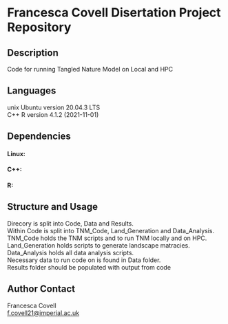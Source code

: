 # Francesca Covell Disertation Project Repository

## Description
Code for running Tangled Nature Model on Local and HPC

## Languages
unix Ubuntu version 20.04.3 LTS\
C++ 
R version 4.1.2 (2021-11-01)
 
## Dependencies
#### Linux:


#### C++:

#### R:



## Structure and Usage
Direcory is split into Code, Data and Results.\
Within Code is split into TNM_Code, Land_Generation and Data_Analysis.\
TNM_Code holds the TNM scripts and to run TNM locally and on HPC.\
Land_Generation holds scripts to generate landscape matracies.\
Data_Analysis holds all data analysis scripts.\
Necessary data to run code on is found in Data folder.\
Results folder should be populated with output from code


## Author Contact
Francesca Covell\
f.covell21@imperial.ac.uk
